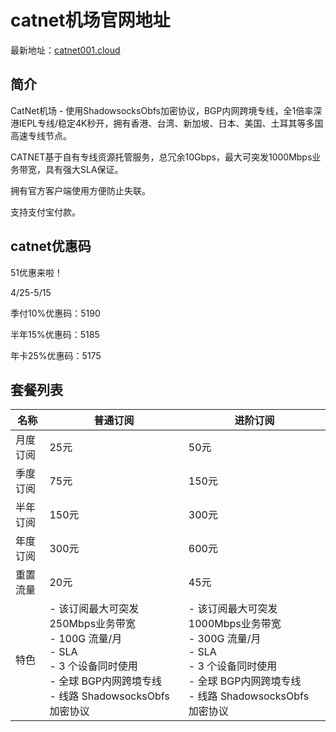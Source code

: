 # catnet机场官网地址

最新地址：[catnet001.cloud](https://0428.cdncatnet.top:9980/#/register?code=yZh6xMuX)

## 简介

CatNet机场 - 使用ShadowsocksObfs加密协议，BGP内网跨境专线，全1倍率深港IEPL专线/稳定4K秒开，拥有香港、台湾、新加坡、日本、美国、土耳其等多国高速专线节点。

CATNET基于自有专线资源托管服务，总冗余10Gbps，最大可突发1000Mbps业务带宽，具有强大SLA保证。

拥有官方客户端使用方便防止失联。

支持支付宝付款。

## catnet优惠码

51优惠来啦！

4/25-5/15

季付10%优惠码：5190

半年15%优惠码：5185

年卡25%优惠码：5175

## 套餐列表

|名称|普通订阅|进阶订阅|
|----|----|----|
|月度订阅|25元|50元|
|季度订阅|75元|150元|
|半年订阅|150元|300元|
|年度订阅|300元|600元|
|重置流量|20元|45元|
|特色|- 该订阅最大可突发250Mbps业务带宽<br/>- 100G 流量/月<br/>- SLA<br/>- 3 个设备同时使用<br/>- 全球 BGP内网跨境专线<br/>- 线路 ShadowsocksObfs 加密协议|- 该订阅最大可突发1000Mbps业务带宽<br/>- 300G 流量/月<br/>- SLA<br/>- 3 个设备同时使用<br/>- 全球 BGP内网跨境专线<br/>- 线路 ShadowsocksObfs 加密协议|

